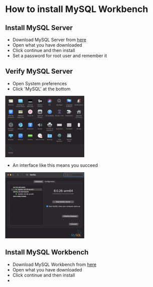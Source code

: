 # How to install MySQL Workbench

## Install MySQL Server
   - Download MySQL Server from [here](https://dev.mysql.com/downloads/mysql/)
   - Open what you have downloaded
   - Click continue and then install
   - Set a password for root user and remember it
## Verify MySQL Server
   - Open System preferences
   - Click 'MySQL' at the bottom
   <img src="https://github.com/wooyoyohehe/MySQL_Workbench_Installation/blob/gh-pages/Screen%20Shot%202021-08-25%20at%2010.49.55%20PM.png" width="50%">
   
   - An interface like this means you succeed
   
   <img src="https://github.com/wooyoyohehe/MySQL_Workbench_Installation/blob/gh-pages/Screen%20Shot%202021-08-25%20at%2010.53.34%20PM.png" width="50%">

## Install MySQL Workbench
   - Download MySQL Workbench from [here](https://dev.mysql.com/downloads/workbench/)
   - Open what you have downloaded
   - Click continue and then install
   - 










